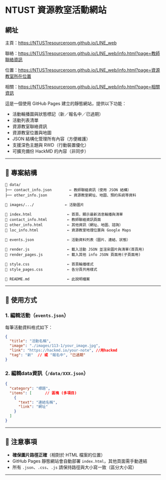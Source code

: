# NTUST 資源教室活動網站

## 網址
主頁：https://NTUSTresourceroom.github.io/LINE_web

聯絡：https://NTUSTresourceroom.github.io/LINE_web/info.html?page=教師聯絡資訊

位置：https://NTUSTresourceroom.github.io/LINE_web/info.html?page=資源教室所在位置

相關：https://NTUSTresourceroom.github.io/LINE_web/info.html?page=相關資訊


這是一個使用 GitHub Pages 建立的靜態網站，提供以下功能：

- 活動輪播圖與狀態標記（新／報名中／已過期）
- 活動列表清單
- 資源教室聯絡資訊
- 資源教室位置與地圖
- JSON 結構化管理所有內容（方便維護）
- 支援深色主題與 RWD（行動裝置優化）
- 可擴充備份 HackMD 的內容（非同步）

---

## 📁 專案結構

```plaintext
📁 data/
├── contact_info.json        ← 教師聯絡資訊（使用 JSON 結構）
├── other_info.json          ← 資源教室網址、地圖、預約系統等資料

📁 images/.../              ← 活動圖片

📄 index.html                ← 首頁，顯示最新消息輪播與清單
📄 contact_info.html         ← 教師聯絡資訊頁面
📄 other_info.html           ← 其他資訊（網址、地圖、諮詢）
📄 loc_info.html             ← 資源教室地理位置與 Google Maps

📄 events.json               ← 活動資料列表（圖片、連結、狀態）

📄 render.js                 ← 載入活動 JSON 並渲染圖片與清單(首頁用)
📄 render_pages.js           ← 載入其他 info JSON 頁面用(子頁面用)

📄 style.css                 ← 首頁輪播樣式
📄 style_pages.css           ← 各分頁共用樣式

📄 README.md                 ← 此說明檔案
```

---

## 🔧 使用方式

### 1. 編輯活動（`events.json`）

每筆活動資料格式如下：

```json
{
  "title": "活動名稱",
  "image": "./images/113-1/your_image.jpg",
  "link": "https://hackmd.io/your-note", //用hackmd
  "tag": "新"  // 或 "報名中", "已過期"
}
```

### 2. 編輯data資訊（`/data/XXX.json`）

```json
{
  "category": "標題",
  "items": [      // 區塊 (多項目)
    {
      "text": "連結名稱", 
      "link": "網址"
    }
  ]
}
```

---

## 📌 注意事項

- **確保圖片路徑正確**（相對於 HTML 檔案的位置）
- GitHub Pages 靜態網站會自動部署 `index.html`，其他頁面需手動連結
- 所有 `.json`、`.css`、`.js` 請保持路徑與大小寫一致（區分大小寫）

---
